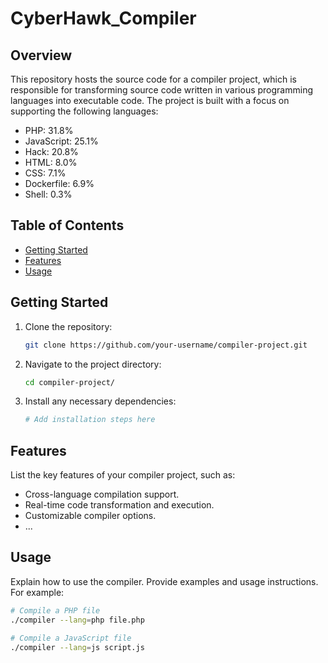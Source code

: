 
# CyberHawk_Compiler

## Overview

This repository hosts the source code for a compiler project, which is responsible for transforming source code written in various programming languages into executable code. The project is built with a focus on supporting the following languages:

- PHP: 31.8%
- JavaScript: 25.1%
- Hack: 20.8%
- HTML: 8.0%
- CSS: 7.1%
- Dockerfile: 6.9%
- Shell: 0.3%

## Table of Contents

- [Getting Started](#getting-started)
- [Features](#features)
- [Usage](#usage)

## Getting Started

1. Clone the repository:

   ```bash
   git clone https://github.com/your-username/compiler-project.git
   ```

2. Navigate to the project directory:

   ```bash
   cd compiler-project/
   ```

3. Install any necessary dependencies:

   ```bash
   # Add installation steps here
   ```

## Features

List the key features of your compiler project, such as:

- Cross-language compilation support.
- Real-time code transformation and execution.
- Customizable compiler options.
- ...

## Usage

Explain how to use the compiler. Provide examples and usage instructions. For example:

```bash
# Compile a PHP file
./compiler --lang=php file.php

# Compile a JavaScript file
./compiler --lang=js script.js
```


